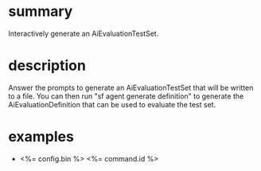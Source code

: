 # summary

Interactively generate an AiEvaluationTestSet.

# description

Answer the prompts to generate an AiEvaluationTestSet that will be written to a file. You can then run "sf agent generate definition" to generate the AiEvaluationDefinition that can be used to evaluate the test set.

# examples

- <%= config.bin %> <%= command.id %>
